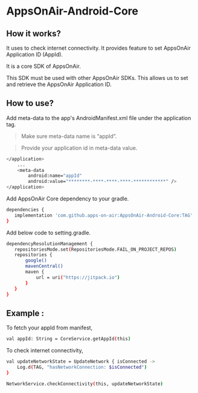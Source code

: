 # AppsOnAir-Android-Core

## How it works? 

It uses to check internet connectivity. It provides feature to set AppsOnAir Application ID (AppId).

It is a core SDK of AppsOnAir. 

This SDK must be used with other AppsOnAir SDKs. This allows us to set and retrieve the AppsOnAir Application ID.


## How to use?

Add meta-data to the app's AndroidManifest.xml file under the application tag.

>Make sure meta-data name is “appId”.

>Provide your application id in meta-data value.


```sh
</application>
    ...
    <meta-data
        android:name="appId"
        android:value="********-****-****-****-************" />
</application>
```

Add AppsOnAir Core dependency to your gradle.

```sh
dependencies {
   implementation 'com.github.apps-on-air:AppsOnAir-Android-Core:TAG'
}
```

Add below code to setting.gradle.

```sh
dependencyResolutionManagement {
   repositoriesMode.set(RepositoriesMode.FAIL_ON_PROJECT_REPOS)
   repositories {
       google()
       mavenCentral()
       maven {
           url = uri("https://jitpack.io")
       }
   }
}
```

## Example :

To fetch your appId from manifest,

```sh
val appId: String = CoreService.getAppId(this)
```

To check internet connectivity,

```sh
val updateNetworkState = UpdateNetwork { isConnected ->
    Log.d(TAG, "hasNetworkConnection: $isConnected")
}

NetworkService.checkConnectivity(this, updateNetworkState)
```
